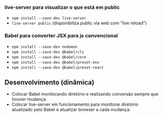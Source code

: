 ### live-server para visualizar o que está em public

- `npm install --save-dev live-server`
- `live-server public` (disponibiliza public via web com "live reload")

### Babel para converter JSX para js convencional

- `npm install --save-dev nodemon`
- `npm install --save-dev @babel/cli`
- `npm install --save-dev @babel/core`
- `npm install --save-dev @babel/preset-env`
- `npm install --save-dev @babel/preset-react`

## Desenvolvimento (dinâmica)

- Colocar Babel monitorando diretório e realizando conversão sempre que houver mudança.
- Colocar live-server em funcionamento para monitorar diretório atualizado pelo Babel e atualizar browser a cada mudança.
